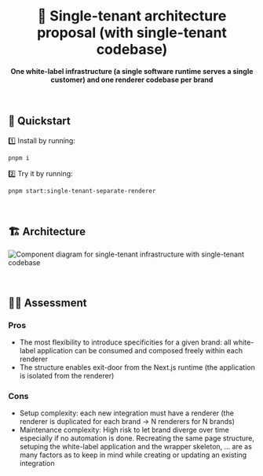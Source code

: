 <div align="center">
    <h1>🧪 Single-tenant architecture proposal (with single-tenant codebase)</h1>
    <strong>One white-label infrastructure (a single software runtime serves a single customer) and one renderer codebase per brand</strong>
</div>
<br>
<br>

## 🚀 Quickstart

1️⃣ Install by running:

```bash
pnpm i
```

2️⃣ Try it by running:

```bash
pnpm start:single-tenant-separate-renderer
```

<br>

## 🏗 Architecture

![Component diagram for single-tenant infrastructure with single-tenant codebase](https://user-images.githubusercontent.com/10498826/187184599-329938c3-3536-4534-b632-87065a6482c7.png)

<br>

## 👨‍🏫 Assessment

### Pros

- The most flexibility to introduce specificities for a given brand: all white-label application can be consumed and composed freely within each renderer
- The structure enables exit-door from the Next.js runtime (the application is isolated from the renderer)

### Cons

- Setup complexity: each new integration must have a renderer (the renderer is duplicated for each brand -> N renderers for N brands)
- Maintenance complexity: High risk to let brand diverge over time especially if no automation is done. Recreating the same page structure, setuping the white-label application and the wrapper skeleton, ... are as many factors as to keep in mind while creating or updating an existing integration
